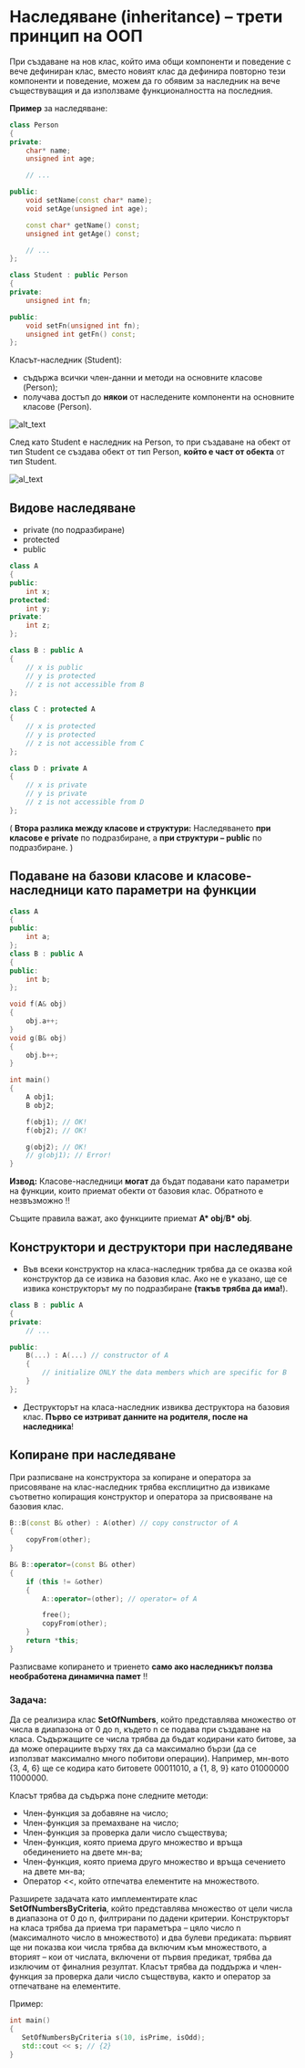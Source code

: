 # Наследяване (inheritance) – трети принцип на ООП

При създаване на нов клас, който има общи компоненти и поведение с вече дефиниран клас, вместо новият клас да дефинира повторно тези компоненти и поведение, можем да го обявим за наследник на вече съществуващия и да използваме функционалността на последния.  

**Пример** за наследяване:
```c++
class Person
{
private:
	char* name;
	unsigned int age;

	// ...

public:
	void setName(const char* name);
	void setAge(unsigned int age);

	const char* getName() const;
	unsigned int getAge() const;

	// ...
};

class Student : public Person
{
private:
	unsigned int fn;

public:
	void setFn(unsigned int fn);
	unsigned int getFn() const;
};
```

Класът-наследник (Student):
- съдържа всички член-данни и методи на основните класове (Person);
- получава достъп до **някои** от наследените компоненти на основните класове (Person).

![alt_text](https://i.ibb.co/PGKjkx3/st.png)

След като Student е наследник на Person, то при създаване на обект от тип Student се създава обект от тип Person, **който е част от обекта** от тип Student.

![al_text](https://i.ibb.co/z40DsMx/Inheritance.png)

## Видове наследяване

- private (по подразбиране)
- protected
- public

```c++
class A
{
public:
    int x;
protected:
    int y;
private:
    int z;
};

class B : public A
{
    // x is public
    // y is protected
    // z is not accessible from B
};

class C : protected A
{
    // x is protected
    // y is protected
    // z is not accessible from C
};

class D : private A
{
    // x is private
    // y is private
    // z is not accessible from D
};
```

( **Втора разлика между класове и структури:** Наследяването **при класове е private** по подразбиране, а **при структури – public** по подразбиране. )

## Подаване на базови класове и класове-наследници като параметри на функции

```c++
class A
{
public:
    int a;
};
class B : public A
{
public:
    int b;
};

void f(A& obj)
{
    obj.a++;
}
void g(B& obj)
{
    obj.b++;
}

int main()
{
    A obj1;
    B obj2;

    f(obj1); // OK!
    f(obj2); // OK!

    g(obj2); // OK!
    // g(obj1); // Error!
}
```

**Извод:** Класове-наследници **могат** да бъдат подавани като параметри на функции, които приемат обекти от базовия клас. Обратното е незвъзможно :bangbang:  

Същите правила важат, ако функциите приемат **A\* obj**/**B\* obj**.

## Конструктори и деструктори при наследяване

- Във всеки конструктор на класа-наследник трябва да се оказва кой конструктор да се извика на базовия клас. Ако не е указано, ще се извика конструкторът му по подразбиране **(такъв трябва да има!**).

```c++
class B : public A
{
private:
	// ...

public:
	B(...) : A(...) // constructor of A
	{
		// initialize ONLY the data members which are specific for B
	}
};
```

- Деструкторът на класа-наследник извиква деструктора на базовия клас. **Първо се изтриват данните на родителя, после на наследника**!

## Копиране при наследяване

При разписване на конструктора за копиране и оператора за присовяване на клас-наследник трябва експлицитно да извикаме съответно копиращия конструктор и оператора за присвояване на базовия клас.

```c++
B::B(const B& other) : A(other) // copy constructor of A
{
    copyFrom(other);
}

B& B::operator=(const B& other)
{
    if (this != &other)
    {
        A::operator=(other); // operator= of A

        free();
        copyFrom(other);
    }
    return *this;
}
```

Разписваме копирането и триенето **само ако наследникът ползва необработена динамична памет** :bangbang:

### Задача:
Да се реализира клас **SetOfNumbers**, който представлява множество от числа в диапазона от 0 до n, където n се подава при създаване на класа. Съдържащите се числа трябва да бъдат кодирани като битове, за да може операциите върху тях да са максимално бързи (да се използват максимално много побитови операции). Например, мн-вото {3, 4, 6} ще се кодира като битовете 00011010, а {1, 8, 9} като 01000000 11000000.

Класът трябва да съдържа поне следните методи:

- Член-функция за добавяне на число;
- Член-функция за премахване на число;
- Член-функция за проверка дали число съществува;
- Член-функция, която приема друго множество и връща обединението на двете мн-ва;
- Член-функция, която приема друго множество и връща сечението на двете мн-ва;
- Оператор <<, който отпечатва елементите на множеството.

Разширете задачата като имплементирате клас **SetOfNumbersByCriteria**, който представлява множество от цели числа в диапазона от 0 до n, филтрирани по дадени критерии. Конструкторът на класа трябва да приема три параметъра – цяло число n (максималното число в множеството) и два булеви предиката: първият ще ни показва кои числа трябва да включим към множеството, а вторият – кои от числата, включени от първия предикат, трябва да изключим от финалния резултат. Класът трябва да поддържа и член-функция за проверка дали число съществува, както и оператор за отпечатване на елементите.  
 
Пример:
 ```c++
int main()
{
	SetOfNumbersByCriteria s(10, isPrime, isOdd);
	std::cout << s; // {2}
}
 ```
